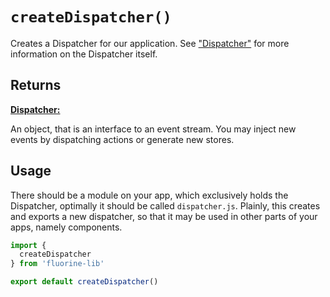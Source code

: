 # `createDispatcher()`

Creates a Dispatcher for our application. See ["Dispatcher"](Dispatcher.md) for more information
on the Dispatcher itself.

## Returns

[**Dispatcher:**](Dispatcher.md)

An object, that is an interface to an event stream. You may inject new events by
dispatching actions or generate new stores.

## Usage

There should be a module on your app, which exclusively holds the Dispatcher,
optimally it should be called `dispatcher.js`. Plainly, this creates and exports
a new dispatcher, so that it may be used in other parts of your apps, namely
components.

```js
import {
  createDispatcher
} from 'fluorine-lib'

export default createDispatcher()
```
